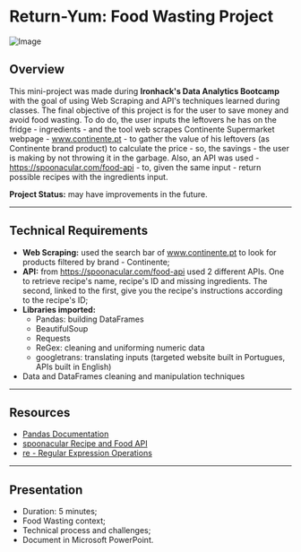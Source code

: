 # Return-Yum: Food Wasting Project

![Image](https://i.ibb.co/tqhV5tb/imagem.png)

## Overview

This mini-project was made during **Ironhack's Data Analytics Bootcamp** with the goal of using Web Scraping and API's techniques learned during classes.
The final objective of this project is for the user to save money and avoid food wasting. To do do, the user inputs the leftovers he has on the fridge - ingredients - and the tool web scrapes Continente Supermarket webpage - www.continente.pt - to gather the value of his leftovers (as Continente brand product) to calculate the price - so, the savings - the user is making by not throwing it in the garbage. Also, an API was used - https://spoonacular.com/food-api - to, given the same input - return possible recipes with the ingredients input. 

**Project Status:** may have improvements in the future.

---

## Technical Requirements

* **Web Scraping:** used the search bar of www.continente.pt to look for products filtered by brand - Continente;
* **API:** from https://spoonacular.com/food-api used 2 different APIs. One to retrieve recipe's name, recipe's ID and missing ingredients. The second, linked to the first, give you the recipe's instructions according to the recipe's ID;
* **Libraries imported:**
  * Pandas: building DataFrames
  * BeautifulSoup
  * Requests
  * ReGex: cleaning and uniforming numeric data
  * googletrans: translating inputs (targeted website built in Portugues, APIs built in English)
* Data and DataFrames cleaning and manipulation techniques

---

## Resources

* [Pandas Documentation](https://pandas.pydata.org/pandas-docs/stable/)
* [spoonacular Recipe and Food API](https://spoonacular.com/food-api)
* [re - Regular Expression Operations](https://docs.python.org/3/library/re.html)

---

## Presentation

* Duration: 5 minutes;
* Food Wasting context;
* Technical process and challenges;
* Document in Microsoft PowerPoint.
